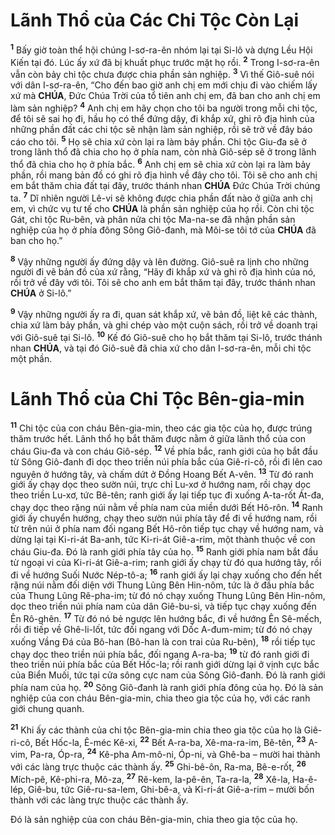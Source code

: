 # Lãnh Thổ của Các Chi Tộc Còn Lại
<sup><b>1</b></sup> Bấy giờ toàn thể hội chúng I-sơ-ra-ên nhóm lại tại Si-lô và dựng Lều Hội Kiến tại đó. Lúc ấy xứ đã bị khuất phục trước mặt họ rồi. <sup><b>2</b></sup> Trong I-sơ-ra-ên vẫn còn bảy chi tộc chưa được chia phần sản nghiệp. <sup><b>3</b></sup> Vì thế Giô-suê nói với dân I-sơ-ra-ên, “Cho đến bao giờ anh chị em mới chịu đi vào chiếm lấy xứ mà **CHÚA**, Đức Chúa Trời của tổ tiên anh chị em, đã ban cho anh chị em làm sản nghiệp? <sup><b>4</b></sup> Anh chị em hãy chọn cho tôi ba người trong mỗi chi tộc, để tôi sẽ sai họ đi, hầu họ có thể đứng dậy, đi khắp xứ, ghi rõ địa hình của những phần đất các chi tộc sẽ nhận làm sản nghiệp, rồi sẽ trở về đây báo cáo cho tôi. <sup><b>5</b></sup> Họ sẽ chia xứ còn lại ra làm bảy phần. Chi tộc Giu-đa sẽ ở trong lãnh thổ đã chia cho họ ở phía nam, còn nhà Giô-sép sẽ ở trong lãnh thổ đã chia cho họ ở phía bắc. <sup><b>6</b></sup> Anh chị em sẽ chia xứ còn lại ra làm bảy phần, rồi mang bản đồ có ghi rõ địa hình về đây cho tôi. Tôi sẽ cho anh chị em bắt thăm chia đất tại đây, trước thánh nhan **CHÚA** Đức Chúa Trời chúng ta. <sup><b>7</b></sup> Dĩ nhiên người Lê-vi sẽ không được chia phần đất nào ở giữa anh chị em, vì chức vụ tư tế cho **CHÚA** là phần sản nghiệp của họ rồi. Còn chi tộc Gát, chi tộc Ru-bên, và phân nửa chi tộc Ma-na-se đã nhận phần sản nghiệp của họ ở phía đông Sông Giô-đanh, mà Môi-se tôi tớ của **CHÚA** đã ban cho họ.”

<sup><b>8</b></sup> Vậy những người ấy đứng dậy và lên đường. Giô-suê ra lịnh cho những người đi vẽ bản đồ của xứ rằng, “Hãy đi khắp xứ và ghi rõ địa hình của nó, rồi trở về đây với tôi. Tôi sẽ cho anh em bắt thăm tại đây, trước thánh nhan **CHÚA** ở Si-lô.”

<sup><b>9</b></sup> Vậy những người ấy ra đi, quan sát khắp xứ, vẽ bản đồ, liệt kê các thành, chia xứ làm bảy phần, và ghi chép vào một cuộn sách, rồi trở về doanh trại với Giô-suê tại Si-lô. <sup><b>10</b></sup> Kế đó Giô-suê cho họ bắt thăm tại Si-lô, trước thánh nhan **CHÚA**, và tại đó Giô-suê đã chia xứ cho dân I-sơ-ra-ên, mỗi chi tộc một phần.


# Lãnh Thổ của Chi Tộc Bên-gia-min
<sup><b>11</b></sup> Chi tộc của con cháu Bên-gia-min, theo các gia tộc của họ, được trúng thăm trước hết. Lãnh thổ họ bắt thăm được nằm ở giữa lãnh thổ của con cháu Giu-đa và con cháu Giô-sép. <sup><b>12</b></sup> Về phía bắc, ranh giới của họ bắt đầu từ Sông Giô-đanh đi dọc theo triền núi phía bắc của Giê-ri-cô, rồi đi lên cao nguyên ở hướng tây, và chấm dứt ở Đồng Hoang Bết A-vên. <sup><b>13</b></sup> Từ đó ranh giới ấy chạy dọc theo sườn núi, trực chỉ Lu-xơ ở hướng nam, rồi chạy dọc theo triền Lu-xơ, tức Bê-tên; ranh giới ấy lại tiếp tục đi xuống A-ta-rốt Át-đa, chạy dọc theo rặng núi nằm về phía nam của miền dưới Bết Hô-rôn. <sup><b>14</b></sup> Ranh giới ấy chuyển hướng, chạy theo sườn núi phía tây để đi về hướng nam, rồi từ trên núi ở phía nam đối ngang Bết Hô-rôn tiếp tục chạy về hướng nam, và dừng lại tại Ki-ri-át Ba-anh, tức Ki-ri-át Giê-a-rim, một thành thuộc về con cháu Giu-đa. Đó là ranh giới phía tây của họ. <sup><b>15</b></sup> Ranh giới phía nam bắt đầu từ ngoại vi của Ki-ri-át Giê-a-rim; ranh giới ấy chạy từ đó qua hướng tây, rồi đi về hướng Suối Nước Nép-tô-a; <sup><b>16</b></sup> ranh giới ấy lại chạy xuống cho đến hết rặng núi nằm đối diện với Thung Lũng Bên Hin-nôm, tức là ở đầu phía bắc của Thung Lũng Rê-pha-im; từ đó nó chạy xuống Thung Lũng Bên Hin-nôm, dọc theo triền núi phía nam của dân Giê-bu-si, và tiếp tục chạy xuống đến Ên Rô-ghên. <sup><b>17</b></sup> Từ đó nó bẻ ngược lên hướng bắc, đi về hướng Ên Sê-mếch, rồi đi tiếp về Ghê-li-lốt, tức đối ngang với Dốc A-đum-mim; từ đó nó chạy xuống Vầng Đá của Bô-han (Bô-han là con trai của Ru-bên), <sup><b>18</b></sup> rồi tiếp tục chạy dọc theo triền núi phía bắc, đối ngang A-ra-ba; <sup><b>19</b></sup> từ đó ranh giới đi theo triền núi phía bắc của Bết Hốc-la; rồi ranh giới dừng lại ở vịnh cực bắc của Biển Muối, tức tại cửa sông cực nam của Sông Giô-đanh. Đó là ranh giới phía nam của họ. <sup><b>20</b></sup> Sông Giô-đanh là ranh giới phía đông của họ. Đó là sản nghiệp của con cháu Bên-gia-min, chia theo gia tộc của họ, với các ranh giới chung quanh.

<sup><b>21</b></sup> Khi ấy các thành của chi tộc Bên-gia-min chia theo gia tộc của họ là Giê-ri-cô, Bết Hốc-la, Ê-méc Kê-xi, <sup><b>22</b></sup> Bết A-ra-ba, Xê-ma-ra-im, Bê-tên, <sup><b>23</b></sup> A-vim, Pa-ra, Óp-ra, <sup><b>24</b></sup> Kê-pha Am-mô-ni, Óp-ni, và Ghê-ba – mười hai thành với các làng trực thuộc các thành ấy. <sup><b>25</b></sup> Ghi-bê-ôn, Ra-ma, Bê-e-rốt, <sup><b>26</b></sup> Mích-pê, Kê-phi-ra, Mô-za, <sup><b>27</b></sup> Rê-kem, Ia-pê-ên, Ta-ra-la, <sup><b>28</b></sup> Xê-la, Ha-ê-lép, Giê-bu, tức Giê-ru-sa-lem, Ghi-bê-a, và Ki-ri-át Giê-a-rim – mười bốn thành với các làng trực thuộc các thành ấy.

Đó là sản nghiệp của con cháu Bên-gia-min, chia theo gia tộc của họ.